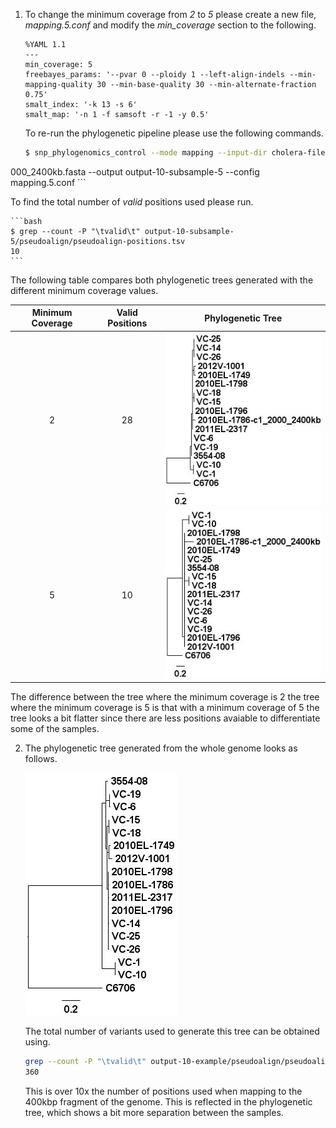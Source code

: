1. To change the minimum coverage from *2* to *5* please create a new file, *mapping.5.conf* and modify the *min_coverage* section to the following.
	
	```
	%YAML 1.1
	---
	min_coverage: 5
	freebayes_params: '--pvar 0 --ploidy 1 --left-align-indels --min-mapping-quality 30 --min-base-quality 30 --min-alternate-fraction 0.75'
	smalt_index: '-k 13 -s 6'
	smalt_map: '-n 1 -f samsoft -r -1 -y 0.5'
	```

   To re-run the phylogenetic pipeline please use the following commands.
	
	```bash
	$ snp_phylogenomics_control --mode mapping --input-dir cholera-files-subsample/fastq/ --reference cholera-files-subsample/reference/2010EL-1786-c1_2
000_2400kb.fasta --output output-10-subsample-5 --config mapping.5.conf
	```

   To find the total number of *valid* positions used please run.
	
	```bash
	$ grep --count -P "\tvalid\t" output-10-subsample-5/pseudoalign/pseudoalign-positions.tsv
	10
	```

   The following table compares both phylogenetic trees generated with the different minimum coverage values.
   
   | Minimum Coverage | Valid Positions | Phylogenetic Tree                                              |
   |:----------------:|:---------------:|:--------------------------------------------------------------:|
   | 2                | 28              | ![output-10-subsample.jpg](images/output-10-subsample.jpg)     |
   | 5                | 10              | ![output-10-subsample-5.jpg](images/output-10-subsample-5.jpg) |

   The difference between the tree where the minimum coverage is 2 the tree where the minimum coverage is 5 is that with a minimum coverage of 5 the tree looks a bit flatter since there are less positions avaiable to differentiate some of the samples.

2. The phylogenetic tree generated from the whole genome looks as follows.
   
   ![output-10-tree.jpg](images/output-10-tree.jpg)

   The total number of variants used to generate this tree can be obtained using.
	
	```bash
	grep --count -P "\tvalid\t" output-10-example/pseudoalign/pseudoalign-positions.tsv
	360
	```

   This is over 10x the number of positions used when mapping to the 400kbp fragment of the genome.  This is reflected in the phylogenetic tree, which shows a bit more separation between the samples.
